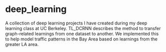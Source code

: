 # deep_learning

A collection of deep learning projects I have created during my deep learning class at UC Berkeley. TL_DCRNN describes the method to transfer graph-related learnings from one dataset to another. We implemented this to help model traffic patterns in the Bay Area based on learnings from the greater LA area. 
